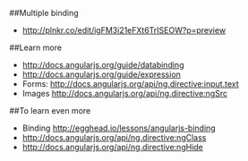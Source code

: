##Multiple binding
* http://plnkr.co/edit/igFM3i21eFXt6TrISEOW?p=preview

##Learn more
* http://docs.angularjs.org/guide/databinding
* http://docs.angularjs.org/guide/expression
* Forms: http://docs.angularjs.org/api/ng.directive:input.text
* Images http://docs.angularjs.org/api/ng.directive:ngSrc

##To learn even more
* Binding http://egghead.io/lessons/angularjs-binding
* http://docs.angularjs.org/api/ng.directive:ngClass
* http://docs.angularjs.org/api/ng.directive:ngHide


